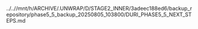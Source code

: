 ../..//mnt/h/ARCHIVE/.UNWRAP/D/STAGE2_INNER/3adeec188ed6/backup_repository/phase5_5_backup_20250805_103800/DURI_PHASE5_5_NEXT_STEPS.md